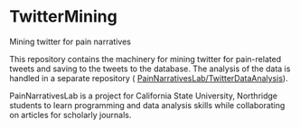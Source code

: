 TwitterMining
=============

Mining twitter for pain narratives

This repository contains the machinery for mining twitter for pain-related tweets and saving to the tweets to the database. The analysis of the data is handled in a separate repository ( [PainNarrativesLab/TwitterDataAnalysis](https://github.com/PainNarrativesLab/TwitterDataAnalysis)).

PainNarrativesLab is a project for California State University, Northridge students to learn programming and data analysis skills while collaborating on articles for scholarly journals.
